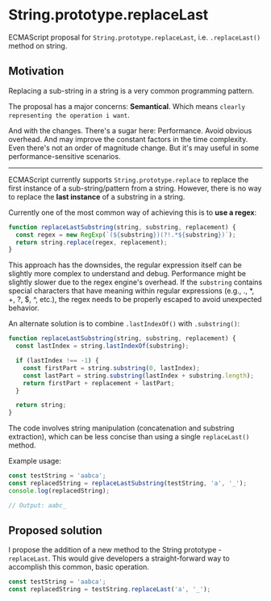 # String.prototype.replaceLast

ECMAScript proposal for `String.prototype.replaceLast`, i.e. `.replaceLast()` method on string.

## Motivation

Replacing a sub-string in a string is a very common programming pattern. 

The proposal has a major concerns: **Semantical**. Which means `clearly representing the operation i want`.

And with the changes. There's a sugar here: Performance. Avoid obvious overhead. And may improve the constant factors in the time complexity.
Even there's not an order of magnitude change. But it's may useful in some performance-sensitive scenarios.

---

ECMAScript currently supports `String.prototype.replace` to replace the first instance of a sub-string/pattern from a string. However, there is no way to replace the **last instance** of a substring in a string.

Currently one of the most common way of achieving this is to **use a regex**:

```js
function replaceLastSubstring(string, substring, replacement) {
  const regex = new RegExp(`(${substring})(?!.*${substring})`); 
  return string.replace(regex, replacement);
}
```

This approach has the downsides, the regular expression itself can be slightly more complex to understand and debug. Performance might be slightly slower due to the regex engine's overhead. If the `substring` contains special characters that have meaning within regular expressions (e.g., ., *, +, ?, $, ^, etc.), the regex needs to be properly escaped to avoid unexpected behavior.

An alternate solution is to combine `.lastIndexOf()` with `.substring()`:

```js
function replaceLastSubstring(string, substring, replacement) {
  const lastIndex = string.lastIndexOf(substring);

  if (lastIndex !== -1) {
    const firstPart = string.substring(0, lastIndex);
    const lastPart = string.substring(lastIndex + substring.length);
    return firstPart + replacement + lastPart;
  }

  return string; 
}
```

The code involves string manipulation (concatenation and substring extraction), which can be less concise than using a single `replaceLast()` method.

Example usage:

```js
const testString = 'aabca';
const replacedString = replaceLastSubstring(testString, 'a', '_');
console.log(replacedString);

// Output: aabc_
```

## Proposed solution

I propose the addition of a new method to the String prototype - `replaceLast`. This would give developers a straight-forward way to accomplish this common, basic operation.

```js
const testString = 'aabca';
const replacedString = testString.replaceLast('a', '_');
```
